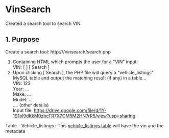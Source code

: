 # VinSearch
Created a search tool to search VIN

## 1. Purpose

Create a search tool: http://<test VM>/vinsearch/search.php<br/>
1. Containing HTML which prompts the user for a "VIN" input:<br/>
VIN: [ ] [ Search ]<br/>
2. Upon clicking [ Search ], the PHP file will query a "vehicle_listings" MySQL table and output the matching result (if any) in a table...<br/>
VIN: 123<br/>
Year: ...<br/>
Make: ...<br/>
Model: ...<br/>
.... (other details)<br/>
Input file: https://drive.google.com/file/d/1Y-1S1ol9dKkM0zhcTR7X7OM5M2HN7rR5/view?usp=sharing<br/>

Table - Vehicle_listings :
    This  [vehicle_listings table](https://passimage.in/i/12ffbf4d2efbe610e5ea.png) will  have the vin and the metadata

